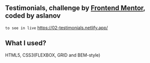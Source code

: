 ## Testimonials, challenge by [Frontend Mentor](https://www.frontendmentor.io/challenges/testimonials-grid-section-Nnw6J7Un7), coded by aslanov

`to see in live` https://02-testimonials.netlify.app/

## What I used?
HTML5, CSS3(FLEXBOX, GRID and BEM-style)
